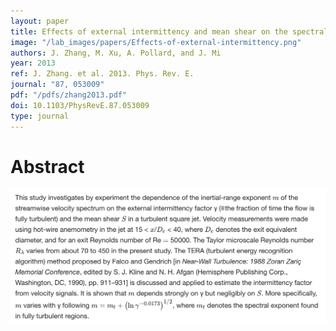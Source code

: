 ```yaml
---
layout: paper
title: Effects of external intermittency and mean shear on the spectral inertial-range exponent in a turbulent square jet
image: "/lab_images/papers/Effects-of-external-intermittency.png"
authors: J. Zhang, M. Xu, A. Pollard, and J. Mi
year: 2013
ref: J. Zhang. et al. 2013. Phys. Rev. E.
journal: "87, 053009"
pdf: "/pdfs/zhang2013.pdf"
doi: 10.1103/PhysRevE.87.053009
type: journal
---
```


# Abstract

<img src="/lab_images/papers/Effects-of-external_pic.png" style=" width:800px;">
